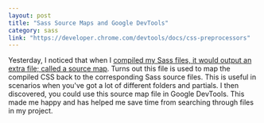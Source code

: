 ```yaml
---
layout: post
title: "Sass Source Maps and Google DevTools"
category: sass
link: "https://developer.chrome.com/devtools/docs/css-preprocessors"
---
```


Yesterday, I noticed that when I [compiled my Sass files, it would output an extra file; called a source map]({{site.url}}/suppress-sass-source-maps/). Turns out this file is used to map the compiled CSS back to the corresponding Sass source files. This is useful in scenarios when you've got a lot of different folders and partials. I then discovered, you could use this source map file in Google DevTools. This made me happy and has helped me save time from searching through files in my project.
